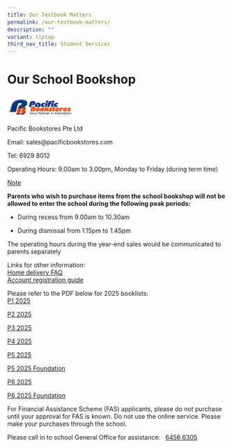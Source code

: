 ```yaml
---
title: Our Textbook Matters
permalink: /our-textbook-matters/
description: ""
variant: tiptap
third_nav_title: Student Services
---
```

<h1><strong>Our School Bookshop</strong></h1>
<p></p>
<div class="isomer-image-wrapper">
<img style="width: 30%;" height="auto" width="100%" alt="" src="/images/pacific.png">
</div>
<p>Pacific Bookstores Pte Ltd</p>
<p>Email: <a rel="noopener noreferrer nofollow" target="_blank">sales@pacificbookstores.com</a>
</p>
<p>Tel: 6929 8012</p>
<p></p>
<p></p>
<p>Operating Hours: 9.00am to 3.00pm, Monday to Friday (during term time)</p>
<p><u>Note</u>
</p>
<p><strong>Parents who wish to purchase items from the school bookshop will not be allowed to enter the school during the following peak periods:</strong>
</p>
<ul data-tight="true" class="tight">
<li>
<p>During recess from 9.00am to 10.30am</p>
</li>
<li>
<p>During dismissal from 1.15pm to 1.45pm</p>
<p></p>
</li>
</ul>
<p>The operating hours during the year-end sales would be communicated to
parents separately</p>
<p>Links for other information:
<br><a href="https://www.pacificbookstores.com/home-delivery-faq" rel="noopener noreferrer nofollow" target="_blank">Home delivery FAQ</a>
<br><a href="https://www.pacificbookstores.com/account-registration-guide" rel="noopener noreferrer nofollow" target="_blank">Account registration guide</a>
</p>
<p></p>
<p>Please refer to the PDF below for 2025 booklists:
<br><a href="/files/Booklist 2025/P1.pdf" rel="noopener nofollow" target="_blank">P1 2025</a>
</p>
<p><a href="/files/Booklist 2025/P2.pdf" rel="noopener nofollow" target="_blank">P2 2025</a>
</p>
<p><a href="/files/Booklist 2025/P3.pdf" rel="noopener nofollow" target="_blank">P3 2025</a>
</p>
<p><a href="/files/Booklist 2025/P4.pdf" rel="noopener nofollow" target="_blank">P4 2025</a>
</p>
<p><a href="/files/Booklist 2025/P5.pdf" rel="noopener nofollow" target="_blank">P5 2025</a>
</p>
<p><a href="/files/Booklist 2025/P5__FDN_.pdf" rel="noopener nofollow" target="_blank">P5 2025 Foundation</a>
</p>
<p><a href="/files/Booklist 2025/P6.pdf" rel="noopener nofollow" target="_blank">P6 2025</a>
</p>
<p><a href="/files/Booklist 2025/P6__FDN_.pdf" rel="noopener nofollow" target="_blank">P6 2025 Foundation</a>
</p>
<p></p>
<p>For Financial Assistance Scheme (FAS) applicants, please do not purchase
until your approval for FAS is known. Do not use the online service. Please
make your purchases through the school.</p>
<p>Please call in to school General Office for assistance:&nbsp;&nbsp;
<a href="https://www.google.com/search?q=jing+shan+primary+school&amp;rlz=1C1GCEA_enSG965SG965&amp;oq=jing+shan+&amp;aqs=chrome.0.69i59j46i175i199i512j69i57j0i457i512j0i512j69i60l3.4118j0j7&amp;sourceid=chrome&amp;ie=UTF-8#" rel="noopener noreferrer nofollow" target="_blank">6456 6305</a>
</p>
